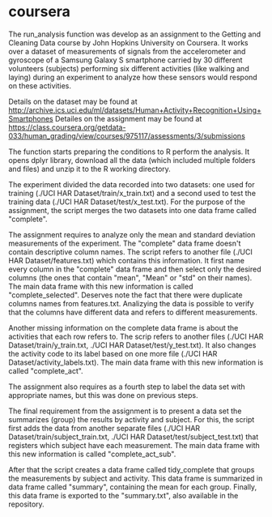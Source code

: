 # coursera

The run_analysis function was develop as an assignment to the Getting and Cleaning Data course
by John Hopkins University on Coursera. It works over a dataset of measurements of signals from the accelerometer 
and gyroscope of a Samsung Galaxy S smartphone carried by 30 different volunteers (subjects) performing six different 
activities (like walking and laying) during an experiment to analyze how these sensors would respond on these activities.

Details on the dataset may be found at
http://archive.ics.uci.edu/ml/datasets/Human+Activity+Recognition+Using+Smartphones 
Detailes on the assignment may be found at
https://class.coursera.org/getdata-033/human_grading/view/courses/975117/assessments/3/submissions

The function starts preparing the conditions to R perform the analysis. It opens dplyr library, download all the
data (which included multiple folders and files) and unzip it to the R working directory.

The experiment divided the data recorded into two datasets: one used for training (./UCI HAR Dataset/train/x_train.txt)
and a second used to test the training data (./UCI HAR Dataset/test/x_test.txt). For the purpose of the assignment, 
the script merges the two datasets into one data frame called "complete".

The assignment requires to analyze only the mean and standard deviation measurements of the experiment. The "complete"
data frame doesn't contain descriptive column names. The script refers to another file (./UCI HAR Dataset/features.txt)
which contains this information. It first name every column in the "complete" data frame and then select only the desired
columns (the ones that contain "mean", "Mean" or "std" on their names). The main data frame with this new information is
called "complete_selected". Deserves note the fact that there were duplicate columns names from features.txt. Analizying
the data is possible to verify that the columns have different data and refers to different measurements.

Another missing information on the complete data frame is about the activities that each row refers to. The scrip refers
to another files (./UCI HAR Dataset/train/y_train.txt, ./UCI HAR Dataset/test/y_test.txt). It also changes the activity
code to its label based on one more file (./UCI HAR Dataset/activity_labels.txt). The main data frame with this new 
information is called "complete_act".

The assignment also requires as a fourth step to label the data set with appropriate names, but this was done on previous
steps.

The final requirement from the assignment is to present a data set the summarizes (group) the results by activity and
subject. For this, the script first adds the data from another separate files (./UCI HAR Dataset/train/subject_train.txt,
./UCI HAR Dataset/test/subject_test.txt) that registers which subject have each measurement. The main data frame with this
new information is called "complete_act_sub".

After that the script creates a data frame called tidy_complete that groups the measurements by subject and activity. This
data frame is summarized in  data frame called "summary", containing the mean for each group. Finally, this data frame is
exported to the "summary.txt", also available in the repository.
